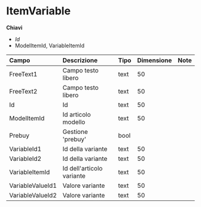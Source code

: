 # ItemVariable

  
 **Chiavi**

* _Id_
* ModelItemId, VariableItemId

| Campo | Descrizione | Tipo | Dimensione | Note |
| :--- | :--- | :--- | :--- | :--- |
| FreeText1 | Campo testo libero | text | 50 |  |
| FreeText2 | Campo testo libero | text | 50 |  |
| Id | Id | text | 50 |  |
| ModelItemId | Id articolo modello | text | 50 |  |
| Prebuy | Gestione 'prebuy' | bool |  |  |
| VariableId1 | Id della variante | text | 50 |  |
| VariableId2 | Id della variante | text | 50 |  |
| VariableItemId | Id dell'articolo variante | text | 50 |  |
| VariableValueId1 | Valore variante | text | 50 |  |
| VariableValueId2 | Valore variante | text | 50 |  |

